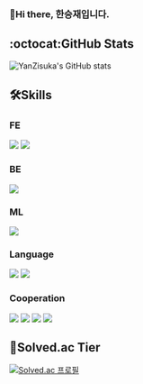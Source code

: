 ### 👋Hi there, 한승재입니다.

## :octocat:GitHub Stats
![YanZisuka's GitHub stats](https://github-readme-stats.vercel.app/api?username=YanZisuka&show_icons=true&theme=tokyonight)

## 🛠Skills
### FE
<img src="https://img.shields.io/badge/HTML5-E34F26?style=for-the-badge&logo=HTML5&logoColor=white"> <img src="https://img.shields.io/badge/CSS3-1572B6?style=for-the-badge&logo=CSS3&logoColor=white">

### BE
<img src="https://img.shields.io/badge/Django-092E20?style=for-the-badge&logo=Django&logoColor=white">

### ML
<img src="https://img.shields.io/badge/PyTorch-EE4C2C?style=for-the-badge&logo=PyTorch&logoColor=white">

### Language
<img src="https://img.shields.io/badge/Python-3776AB?style=for-the-badge&logo=Python&logoColor=white"> <img src="https://img.shields.io/badge/JavaScript-F7DF1E?style=for-the-badge&logo=JavaScript&logoColor=white">

### Cooperation
<img src="https://img.shields.io/badge/Linux-FCC624?style=for-the-badge&logo=Linux&logoColor=white"> <img src="https://img.shields.io/badge/Git-F05032?style=for-the-badge&logo=Git&logoColor=white"> <img src="https://img.shields.io/badge/GitHub-181717?style=for-the-badge&logo=GitHub&logoColor=white"> <img src="https://img.shields.io/badge/GitLab-FCA121?style=for-the-badge&logo=GitLab&logoColor=white"> 

## 🏅Solved.ac Tier
[![Solved.ac 프로필](http://mazassumnida.wtf/api/v2/generate_badge?boj=hanndrednine)](https://solved.ac/hanndrednine)
